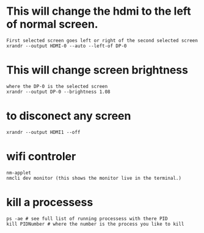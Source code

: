 # This will change the hdmi to the left of normal screen. 
	First selected screen goes left or right of the second selected screen
	xrandr --output HDMI-0 --auto --left-of DP-0

# This will change screen brightness
	where the DP-0 is the selected screen
	xrandr --output DP-0 --brightness 1.08

# to disconect any screen
	xrandr --output HDMI1 --off

# wifi controler
	nm-applet
	nmcli dev monitor (this shows the monitor live in the terminal.)

# kill a processess
	ps -ae # see full list of running processess with there PID
	kill PIDNumber # where the number is the process you like to kill
